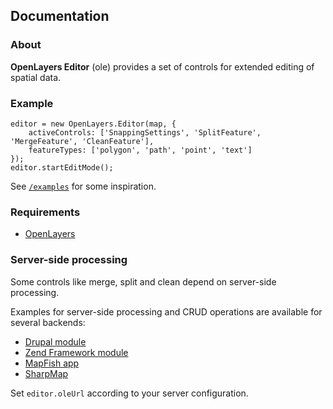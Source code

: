 ## Documentation

### About

**OpenLayers Editor** (ole) provides a set of controls for extended editing of spatial data.

### Example

    editor = new OpenLayers.Editor(map, {
        activeControls: ['SnappingSettings', 'SplitFeature', 'MergeFeature', 'CleanFeature'],
        featureTypes: ['polygon', 'path', 'point', 'text']
    });
    editor.startEditMode();

See [`/examples`](https://github.com/geops/ole/tree/master/examples/) for some inspiration.

### Requirements

* [OpenLayers](http://openlayers.org/)

### Server-side processing

Some controls like merge, split and clean depend on server-side processing.

Examples for server-side processing and CRUD operations are available for several backends:

* [Drupal module](https://drupal.org/project/ole)
* [Zend Framework module](https://github.com/geops/ole-zend)
* [MapFish app](https://github.com/geops/ole-mapfish)
* [SharpMap](http://sharpmap.codeplex.com/)

Set `editor.oleUrl` according to your server configuration.
